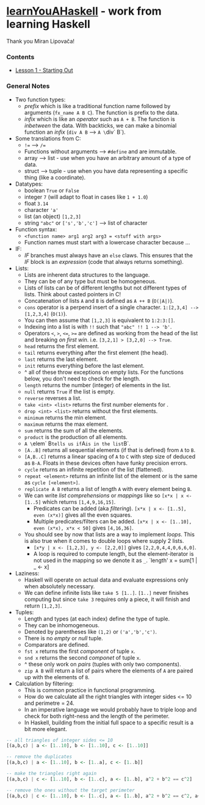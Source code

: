 # [learnYouAHaskell](http://learnyouahaskell) - work from learning Haskell

Thank you Miran Lipovača!

### Contents
* [Lesson 1 - Starting Out](/lesson1_startingOut)

### General Notes
* Two function types:
  - _prefix_ which is like a traditional function name followed by arguments (`fx_name A B C`). The function is prefix to the data.
  - _infix_ which is like an _operator_ such as `A + B`. The function is _inbetween_ the data. With backticks, we can make a binomial function an _infix_ (`div A B` --> `A \`div\` B`).
* Some translations from C:
  - `!=` --> `/=`
  - Functions without arguments --> `#define` and are immutable.
  - array --> list - use when you have an arbitrary amount of a type of data.
  - struct --> tuple - use when you have data representing a specific thing (like a coordinate).
* Datatypes:
  - boolean `True` or `False`
  - integer `7` (will adapt to float in cases like `1 + 1.0`)
  - float `3.14`
  - character `'a'`
  - list (an object) `[1,2,3]`
  - string `"abc"` or `['s','b','c']` --> list of character
* Function syntax:
  - `<function name> arg1 arg2 arg3 = <stuff with args>`
  - Function names must start with a lowercase character because ...
* IF:
  - _IF_ branches must always have an `else` claws. This ensures that the _IF_ block is an _expression_ (code that always returns something).
* Lists:
  - Lists are inherent data structures to the language.
  - They can be of any type but must be homogeneous.
  - Lists of lists can be of different lengths but not different types of lists. Think about casted pointers in C!
  - Concatenation of lists `A` and `B` is defined as `A ++ B` (`O(|A|)`).
  - `cons` operator is a perpend insert of a single character. `1:[2,3,4] --> [1,2,3,4]` (`O(1)`).
  - You can then assume that `[1,2,3]` is equivalent to `1:2:3:[]`.
  - Indexing into a list is with `!!` such that `"abc" !! 1 --> 'b'`.
  - Operators `<`, `>`, `<=`, `>=` are defined as working from the head of the list and breaking _on first win_. i.e. `[3,2,1] > [3,2,0] --> True`.
  - `head` returns the first element.
  - `tail` returns everything after the first element (the head).
  - `last` returns the last element.
  - `init` returns everything before the last element.
  - ^ all of these throw exceptions on empty lists. For the functions below, you don't need to check for the length.
  - `length` returns the number (integer) of elements in the list.
  - `null` returns `True` if the list is empty.
  - `reverse` reverses a list.
  - `take <int> <list>` returns the first <int> number elements for <list>.
  - `drop <int> <list>` returns <list> without the first <int> elements.
  - `minimum` returns the min element.
  - `maximum` returns the max element.
  - `sum` returns the sum of all the elements.
  - `product` is the production of all elements.
  - `A \`elem\` B` tells us if `A` is in the list `B`.
  - `[A..B]` returns all sequential elements (if that is defined) from `A` to `B`.
  - `[A,B..C]` returns a linear spacing of `A` to `C` with step size of deduced as `B-A`. Floats in these devices often have funky precision errors.
  - `cycle` returns an infinite repetition of the list (flattened).
  - `repeat <element>` returns an infinite list of the element or is the same as `cycle [<element>]`.
  - `replicate A B` returns a list of length `A` with every element being `B`.
  - We can write _list comprehensions_ or _mappings_ like so `[x*x | x <- [1..5]`  which returns `[1,4,9,16,15]`.
    - Predicates can be added (aka _filtering_). `[x*x | x <- [1..5], even (x*x)]` gives all the even squares.
    - Multiple predicates/filters can be added. `[x*x | x <- [1..10], even (x*x), x*x < 50]` gives `[4,16,36]`.
  - You should see by now that lists are a way to implement _loops_. This is also true when it comes to double loops where supply 2 lists.
    - `[x*y | x <- [1,2,3], y <- [2,2,0]]` gives `[2,2,0,4,4,0,6,6,0]`.
    - A loop is required to compute length, but the element-iterator is not used in the mapping so we denote it as `_`. `length' x = sum[1 | _ <- x]
* Laziness:
  - Haskell will operate on actual data and evaluate expressions only when absolutely necessary.
  - We can define infinite lists like `take 5 [1..]`. `[1..]` never finishes computing but since `take 3` requires only a piece, it will finish and return `[1,2,3]`.
* Tuples:
  - Length and types (at each index) define the type of tuple.
  - They can be inhomogeneous.
  - Denoted by parentheses like `(1,2)` or `('a','b','c')`.
  - There is no _empty_ or _null_ tuple.
  - Comparators are defined.
  - `fst x` returns the first _component_ of tuple `x`.
  - `snd x` returns the second _componet_ of tuple `x`.
  - ^ these only work on _pairs_ (tuples with only two components).
  - `zip A B` will return a list of pairs where the elements of `A` are paired up with the elements of `B`.
* Calculation by filtering:
  - This is common practice in functional programming.
  - How do we calculate all the right triangles with integer sides <= 10 and perimetre = 24.
  - In an imperative language we would probably have to triple loop and check for both right-ness and the length of the perimeter.
  - In Haskell, building from the initial full space to a specific result is a bit more elegant.

```haskell
-- all triangles of integer sides <= 10
[(a,b,c) | a <- [1..10], b <- [1..10], c <- [1..10]]

-- remove the duplicates
[(a,b,c) | a <- [1..10], b <- [1..a], c <- [1..b]]

-- make the triangles right again
[(a,b,c) | c <- [1..10], b <- [1..c], a <- [1..b], a^2 + b^2 == c^2]

-- remove the ones without the target perimeter
[(a,b,c) | c <- [1..10], b <- [1..c], a <- [1..b], a^2 + b^2 == c^2, a+b+c == 24]
```
